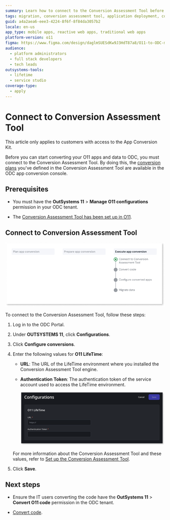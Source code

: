 ```yaml
---
summary: Learn how to connect to the Conversion Assessment Tool before converting your O11 apps and data to ODC
tags: migration, conversion assessment tool, application deployment, configuration, authentication
guid: a4a2aea6-eee3-4224-8f6f-8f84da3057b2
locale: en-us
app_type: mobile apps, reactive web apps, traditional web apps
platform-version: o11
figma: https://www.figma.com/design/daglmSUESdKw9J3HdT87a8/O11-to-ODC-migration?node-id=2114-1320
audience:
  - platform administrators
  - full stack developers
  - tech leads
outsystems-tools:
  - lifetime
  - service studio
coverage-type:
  - apply
---
```


# Connect to Conversion Assessment Tool

<div class="info" markdown="1">

This article only applies to customers with access to the App Conversion Kit.

</div>

Before you can start converting your O11 apps and data to ODC, you must connect to the Conversion Assessment Tool. By doing this, the [conversion plans](../plan/plan-define-migration-plans.md) you've defined in the Conversion Assessment Tool are available in the ODC app conversion console.

## Prerequisites

* You must have the **OutSystems 11** > **Manage O11 configurations** permission in your ODC tenant.

* The [Conversion Assessment Tool has been set up in O11](../setup-assessement-tool.md).

## Connect to Conversion Assessment Tool

![Diagram showing the current connect to conversion assessment tool step in the conversion process](images/execute-connect-to-tool-diag.png "Connect to Conversion Assessment Tool")

To connect to the Conversion Assessment Tool, follow these steps:

1. Log in to the ODC Portal.

1. Under **OUTSYSTEMS 11**, click **Configurations**.

1. Click **Configure conversions**.

1. Enter the following values for **O11 LifeTime**:

    * **URL**: The URL of the LifeTime environment where you installed the Conversion Assessment Tool engine.

    * **Authentication Token**: The authentication token of the service account used to access the LifeTime environment.

      ![Configuration screen for O11 LifeTime with fields for URL and Authentication Token](images/configuration-lifetime-pl.png "O11 LifeTime Configuration")

    For more information about the Conversion Assessment Tool and these values, refer to [Set up the Conversion Assessment Tool](../setup-assessement-tool.md).

1. Click **Save**.

## Next steps

* Ensure the IT users converting the code have the **OutSystems 11** > **Convert O11 code** permission in the ODC tenant.

* [Convert code](execute-about-migrate-code.md).
